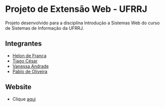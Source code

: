 # Projeto de Extensão Web - UFRRJ 

Projeto desenvolvido para a disciplina Introdução a Sistemas Web do curso de Sistemas de Informação da UFRRJ.

## Integrantes

- [Helon de França](https://github.com/helonfranca)
- [Tiago César](https://github.com/cesartiago)
- [Vanessa Andrade](https://github.com/vandradesa)
- [Pablo de Oliveira](https://github.com/Pablonilo429)

## Website
 
- Clique [aqui](https://projeto-extensao-web.netlify.app/)
